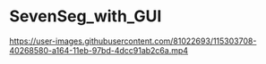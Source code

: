 # SevenSeg_with_GUI
https://user-images.githubusercontent.com/81022693/115303708-40268580-a164-11eb-97bd-4dcc91ab2c6a.mp4
